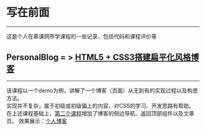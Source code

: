 # 写在前面
---
这是个人在慕课网所学课程的一些记录，包括代码和课程评价等
## PersonalBlog = > [HTML5 + CSS3搭建扁平化风格博客](http://www.imooc.com/learn/445)
---
该课程以一个demo为例，讲解了一个博客（页面）从无到有的实现过程以及构思方法。  
实现并不复杂，属于初级或初级偏上的内容，对CSS的学习、开发思路有帮助。  
在上述课程基础上，[第二个课程](http://www.imooc.com/learn/598)增加了博客的侧边导航、返回顶部组件以及文章页。
效果展示：[个人博客](http://ytxka.github.io)
